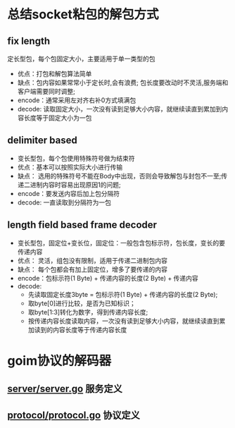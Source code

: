 # 总结socket粘包的解包方式
## fix length
定长型包，每个包固定大小，主要适用于单一类型的包
- 优点：打包和解包算法简单
- 缺点：包内容如果常常小于定长时,会有浪费; 包长度要改动时不灵活,服务端和客户端需要同时调整;
- encode：通常采用左对齐右补0方式填满包
- decode: 读取固定大小，一次没有读到足够大小内容，就继续读直到累加到内容长度等于固定大小为一包

## delimiter based
- 变长型包，每个包使用特殊符号做为结束符
- 优点：基本可以按照实际大小进行传输
- 缺点： 选用的特殊符号不能在Body中出现，否则会导致解包与封包不一至;传递二进制内容时容易出现原因1的问题;
- encode：要发送内容后加上包分隔符
- decode: 一直读取到分隔符为一包

## length field based frame decoder
- 变长型包，固定位+变长位，固定位：一般包含包标示符，包长度，变长的要传递内容
- 优点： 灵活，组包没有限制，适用于传递二进制包内容
- 缺点： 每个包都会有加上固定位，增多了要传递的内容
- encode：包标示符(1 Byte) + 传递内容的长度(2 Byte) + 传递内容
- decode: 
    - 先读取固定长度3byte = 包标示符(1 Byte) + 传递内容的长度(2 Byte);
    - 取byte[0]进行比较，是否为已知标识；
    - 取byte[1:3]转化为数字，得到传递内容长度;
    - 按传递内容长度读取内容，一次没有读到足够大小内容，就继续读直到累加读到的内容长度等于传递内容长度

# goim协议的解码器
## [server/server.go](./server/server.go) 服务定义
## [protocol/protocol.go](./protocol/protocol.go) 协议定义
